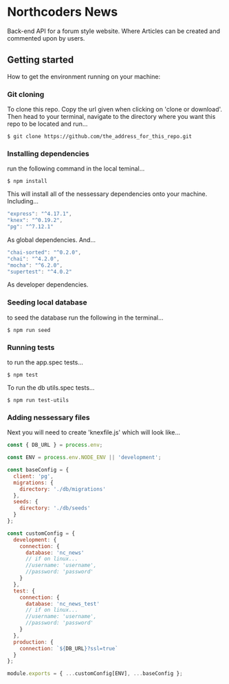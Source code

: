 # Northcoders News

Back-end API for a forum style website. Where Articles can be created and commented upon by users.

## Getting started

How to get the environment running on your machine:

### Git cloning

To clone this repo. Copy the url given when clicking on 'clone or download'. Then head to your terminal, navigate to the directory where you want this repo to be located and run...

```
$ git clone https://github.com/the_address_for_this_repo.git
```

### Installing dependencies

run the following command in the local teminal...

```
$ npm install
```

This will install all of the nessessary dependencies onto your machine. Including...

```js
"express": "^4.17.1",
"knex": "^0.19.2",
"pg": "^7.12.1"
```

As global dependencies. And...

```js
"chai-sorted": "^0.2.0",
"chai": "^4.2.0",
"mocha": "^6.2.0",
"supertest": "^4.0.2"
```

As developer dependencies.

### Seeding local database

to seed the database run the following in the terminal...

```
$ npm run seed
```

### Running tests

to run the app.spec tests...

```
$ npm test
```

To run the db utils.spec tests...

```
$ npm run test-utils
```

### Adding nessessary files

Next you will need to create 'knexfile.js' which will look like...

```js
const { DB_URL } = process.env;

const ENV = process.env.NODE_ENV || 'development';

const baseConfig = {
  client: 'pg',
  migrations: {
    directory: './db/migrations'
  },
  seeds: {
    directory: './db/seeds'
  }
};

const customConfig = {
  development: {
    connection: {
      database: 'nc_news'
      // if on linux...
      //username: 'username',
      //password: 'password'
    }
  },
  test: {
    connection: {
      database: 'nc_news_test'
      // if on linux...
      //username: 'username',
      //password: 'password'
    }
  },
  production: {
    connection: `${DB_URL}?ssl=true`
  }
};

module.exports = { ...customConfig[ENV], ...baseConfig };
```
